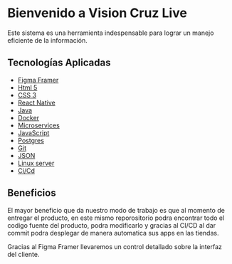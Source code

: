 # Bienvenido a Vision Cruz Live


Este sistema es una herramienta indespensable para lograr un manejo eficiente de la información.

## Tecnologías Aplicadas

- [Figma Framer](https://www.figma.com/)
- [Html 5](https://en.wikipedia.org/wiki/HTML5)
- [CSS 3](https://es.wikipedia.org/wiki/CSS)
- [React Native](https://reactnative.dev/)
- [Java](https://en.wikipedia.org/wiki/Java_(programming_language))
- [Docker](https://www.docker.com/)
- [Microservices](https://microservices.io/)
- [JavaScript](https://www.javascript.com/)
- [Postgres](https://www.postgresql.org/)
- [Git](https://git-scm.com/)
- [JSON](https://www.json.org/json-en.html)
- [Linux server](https://ubuntu.com/)
- [Ci/Cd](https://resources.github.com/ci-cd/)


## Beneficios

El mayor beneficio que da nuestro modo de trabajo es que al momento de entregar el producto, en este mismo reporositorio podra encontrar todo el codigo fuente del producto, podra modificarlo y gracias al CI/CD al dar commit podra desplegar de manera automatica sus apps en las tiendas.

Gracias al Figma Framer llevaremos un control detallado sobre la interfaz del cliente.

